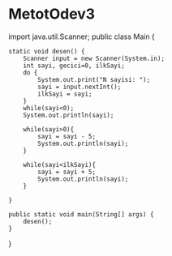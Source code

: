 # MetotOdev3

import java.util.Scanner;
public class Main {

    static void desen() {
        Scanner input = new Scanner(System.in);
        int sayi, gecici=0, ilkSayi;
        do {
            System.out.print("N sayisi: ");
            sayi = input.nextInt();
            ilkSayi = sayi;
        }
        while(sayi<0);
        System.out.println(sayi);

        while(sayi>0){
            sayi = sayi - 5;
            System.out.println(sayi);
        }

        while(sayi<ilkSayi){
            sayi = sayi + 5;
            System.out.println(sayi);
        }

    }

    public static void main(String[] args) {
        desen();
    }
}
